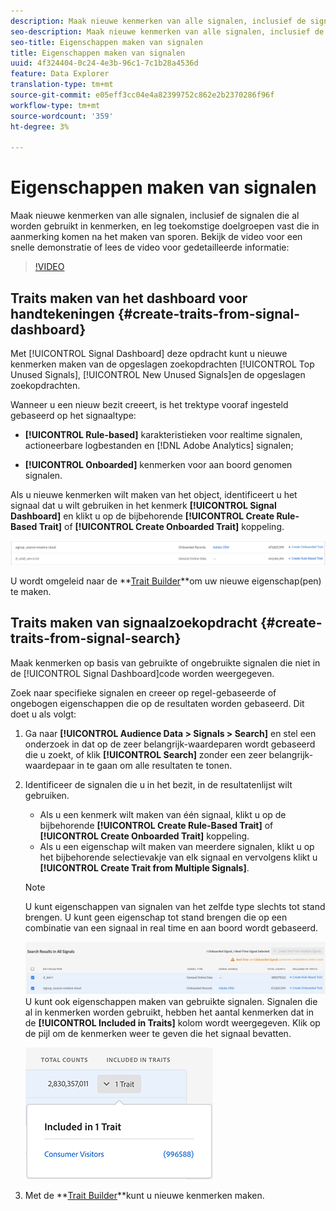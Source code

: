 ```yaml
---
description: Maak nieuwe kenmerken van alle signalen, inclusief de signalen die al worden gebruikt in kenmerken, en leg toekomstige doelgroepen vast die in aanmerking komen na het maken van sporen.
seo-description: Maak nieuwe kenmerken van alle signalen, inclusief de signalen die al worden gebruikt in kenmerken, en leg toekomstige doelgroepen vast die in aanmerking komen na het maken van sporen.
seo-title: Eigenschappen maken van signalen
title: Eigenschappen maken van signalen
uuid: 4f324404-0c24-4e3b-96c1-7c1b28a4536d
feature: Data Explorer
translation-type: tm+mt
source-git-commit: e05eff3cc04e4a82399752c862e2b2370286f96f
workflow-type: tm+mt
source-wordcount: '359'
ht-degree: 3%

---
```



# Eigenschappen maken van signalen

Maak nieuwe kenmerken van alle signalen, inclusief de signalen die al worden gebruikt in kenmerken, en leg toekomstige doelgroepen vast die in aanmerking komen na het maken van sporen. Bekijk de video voor een snelle demonstratie of lees de video voor gedetailleerde informatie:

>[!VIDEO](https://video.tv.adobe.com/v/25169/?quality=12)

## Traits maken van het dashboard voor handtekeningen {#create-traits-from-signal-dashboard}

Met [!UICONTROL Signal Dashboard] deze opdracht kunt u nieuwe kenmerken maken van de opgeslagen zoekopdrachten [!UICONTROL Top Unused Signals], [!UICONTROL New Unused Signals]en de opgeslagen zoekopdrachten.

Wanneer u een nieuw bezit creeert, is het trektype vooraf ingesteld gebaseerd op het signaaltype:

* **[!UICONTROL Rule-based]** karakteristieken voor realtime signalen, actioneerbare logbestanden en [!DNL Adobe Analytics] signalen;

* **[!UICONTROL Onboarded]** kenmerken voor aan boord genomen signalen.

Als u nieuwe kenmerken wilt maken van het object, identificeert u het signaal dat u wilt gebruiken in het kenmerk **[!UICONTROL Signal Dashboard]** en klikt u op de bijbehorende **[!UICONTROL Create Rule-Based Trait]** of **[!UICONTROL Create Onboarded Trait]** koppeling.

![](assets/signals-create-trait.png)

U wordt omgeleid naar de **[Trait Builder](../../features/traits/about-trait-builder.md)**om uw nieuwe eigenschap(pen) te maken.

## Traits maken van signaalzoekopdracht {#create-traits-from-signal-search}

Maak kenmerken op basis van gebruikte of ongebruikte signalen die niet in de [!UICONTROL Signal Dashboard]code worden weergegeven.

Zoek naar specifieke signalen en creeer op regel-gebaseerde of ongebogen eigenschappen die op de resultaten worden gebaseerd. Dit doet u als volgt:

1. Ga naar **[!UICONTROL Audience Data > Signals > Search]** en stel een onderzoek in dat op de zeer belangrijk-waardeparen wordt gebaseerd die u zoekt, of klik **[!UICONTROL Search]** zonder een zeer belangrijk-waardepaar in te gaan om alle resultaten te tonen.
2. Identificeer de signalen die u in het bezit, in de resultatenlijst wilt gebruiken.
   * Als u een kenmerk wilt maken van één signaal, klikt u op de bijbehorende **[!UICONTROL Create Rule-Based Trait]** of **[!UICONTROL Create Onboarded Trait]** koppeling.
   * Als u een eigenschap wilt maken van meerdere signalen, klikt u op het bijbehorende selectievakje van elk signaal en vervolgens klikt u **[!UICONTROL Create Trait from Multiple Signals]**.

   >[!NOTE]
   >U kunt eigenschappen van signalen van het zelfde type slechts tot stand brengen. U kunt geen eigenschap tot stand brengen die op een combinatie van een signaal in real time en aan boord wordt gebaseerd.
   >
   > ![](assets/signals-create-trait-search.png)
   >U kunt ook eigenschappen maken van gebruikte signalen. Signalen die al in kenmerken worden gebruikt, hebben het aantal kenmerken dat in de **[!UICONTROL Included in Traits]** kolom wordt weergegeven. Klik op de pijl om de kenmerken weer te geven die het signaal bevatten.
   >
   >![](assets/signals-used-traits.png)

3. Met de **[Trait Builder](../../features/traits/about-trait-builder.md)**kunt u nieuwe kenmerken maken.
